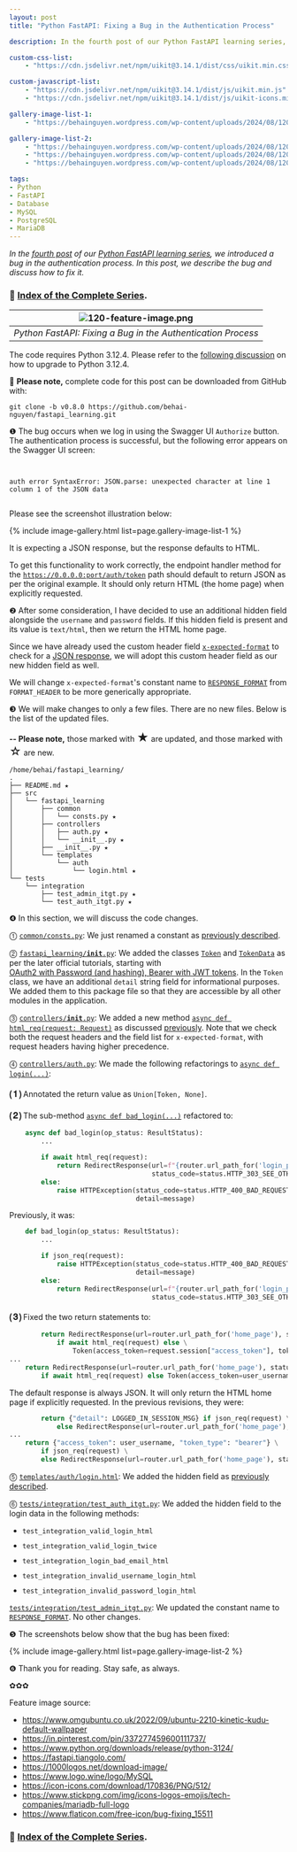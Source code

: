 ```yaml
---
layout: post
title: "Python FastAPI: Fixing a Bug in the Authentication Process"

description: In the fourth post of our Python FastAPI learning series, we introduced a bug in the authentication process. In this post, we describe the bug and discuss how to fix it. 

custom-css-list:
    - "https://cdn.jsdelivr.net/npm/uikit@3.14.1/dist/css/uikit.min.css"

custom-javascript-list:
    - "https://cdn.jsdelivr.net/npm/uikit@3.14.1/dist/js/uikit.min.js"
    - "https://cdn.jsdelivr.net/npm/uikit@3.14.1/dist/js/uikit-icons.min.js"

gallery-image-list-1:
    - "https://behainguyen.wordpress.com/wp-content/uploads/2024/08/120-01-the-bug.png"

gallery-image-list-2:
    - "https://behainguyen.wordpress.com/wp-content/uploads/2024/08/120-02-bug-fxed-a.png"
    - "https://behainguyen.wordpress.com/wp-content/uploads/2024/08/120-02-bug-fxed-b.png"
    - "https://behainguyen.wordpress.com/wp-content/uploads/2024/08/120-02-bug-fxed-c.png"	

tags:
- Python
- FastAPI
- Database
- MySQL
- PostgreSQL
- MariaDB
---
```


<em>
In the <a href="https://behainguyen.wordpress.com/2024/06/11/python-fastapi-complete-authentication-flow-with-oauth2-security/" title="Python FastAPI: Complete Authentication Flow with OAuth2 Security" target="_blank">fourth post</a> of our <a href="https://github.com/behai-nguyen/fastapi_learning" title="Index of the Python FastAPI Complete Series" target="_blank">Python FastAPI learning series</a>, we introduced a bug in the authentication process. In this post, we describe the bug and discuss how to fix it.
</em>

<h3>
🐍 <a href="https://github.com/behai-nguyen/fastapi_learning" title="Index of the Complete Series" target="_blank">Index of the Complete Series</a>.
</h3>

| ![120-feature-image.png](https://behainguyen.wordpress.com/wp-content/uploads/2024/08/120-feature-image.png) |
|:--:|
| *Python FastAPI: Fixing a Bug in the Authentication Process* |

The code requires Python 3.12.4. Please refer to the 
<a href="https://github.com/behai-nguyen/fastapi_learning#the-code-after-tag-v040-requires-python-3124" 
title="The Code After Tag v0.4.0 Requires Python 3.12.4" target="_blank">following 
discussion</a> on how to upgrade to Python 3.12.4.

🚀 <strong>Please note,</strong> complete code for this post
can be downloaded from GitHub with:

```
git clone -b v0.8.0 https://github.com/behai-nguyen/fastapi_learning.git
```

<a id="bug-description"></a>
❶ The bug occurs when we log in using the Swagger UI <code>Authorize</code> button. The authentication process is successful, but the following error appears on the Swagger UI screen:

<code>
<span class="danger-text">
auth error SyntaxError: JSON.parse: unexpected character at line 1 column 1 of the JSON data
</span>
</code>

Please see the screenshot illustration below:

{% include image-gallery.html list=page.gallery-image-list-1 %}
<br/>

It is expecting a JSON response, but the response defaults to HTML.

To get this functionality to work correctly, the endpoint handler method for the 
<code>https://0.0.0.0:port/auth/token</code> path should default to return JSON 
as per the original example. It should only return HTML (the home page) when 
explicitly requested.

<a id="the-bug-fix"></a>
❷ After some consideration, I have decided to use an additional hidden field alongside 
the <code>username</code> and <code>password</code> fields. If this hidden field is 
present and its value is <code>text/html</code>, then we return the HTML home page.

Since we have already used the custom header field 
<a href="https://github.com/behai-nguyen/fastapi_learning/blob/e419563bcdbf3ca0c384bf2ae2e5b4ad92b82451/src/fastapi_learning/common/consts.py#L5" 
title="The FORMAT_HEADER constant" target="_blank"><code>x-expected-format</code></a> 
to check for a 
<a href="https://github.com/behai-nguyen/fastapi_learning/blob/e419563bcdbf3ca0c384bf2ae2e5b4ad92b82451/src/fastapi_learning/controllers/__init__.py#L30-L35"
title="The json_req(request: Request) method" target="_blank">JSON response</a>, 
we will adopt this custom header field as our new hidden field as well.

<a id="the-bug-fix-const-named-change"></a>
We will change <code>x-expected-format</code>'s constant name to 
<a href="https://github.com/behai-nguyen/fastapi_learning/blob/3f365ae78290176fd703a3d739ac8a4e4d2688fd/src/fastapi_learning/common/consts.py#L5" 
title="Renamed to RESPONSE_FORMAT from FORMAT_HEADER" target="_blank"><code>RESPONSE_FORMAT</code></a> 
from <code>FORMAT_HEADER</code> to be more generically appropriate.

<a id="project-layout"></a>
❸ We will make changes to only a few files. There are no new files. Below is the list of the updated files.

<strong>-- Please note,</strong> those marked with <span style="font-size:1.5em;">★</span> 
are updated, and those marked with <span style="font-size:1.5em;">☆</span> are new.

```
/home/behai/fastapi_learning/
.
├── README.md ★
├── src
│   └── fastapi_learning
│       ├── common
│       │   └── consts.py ★
│       ├── controllers
│       │   ├── auth.py ★
│       │   └── __init__.py ★
│       ├── __init__.py ★
│       └── templates
│           └── auth
│               └── login.html ★
└── tests
    └── integration
        ├── test_admin_itgt.py ★
        └── test_auth_itgt.py ★
```

<a id="code-refactorings"></a>
❹ In this section, we will discuss the code changes.

⓵ <a href="https://github.com/behai-nguyen/fastapi_learning/blob/3f365ae78290176fd703a3d739ac8a4e4d2688fd/src/fastapi_learning/common/consts.py" 
title="The common/consts.py module" target="_blank"><code>common/consts.py</code></a>: 
We just renamed a constant as <a href="#the-bug-fix-const-named-change">previously described</a>.

⓶ <a href="https://github.com/behai-nguyen/fastapi_learning/blob/3f365ae78290176fd703a3d739ac8a4e4d2688fd/src/fastapi_learning/__init__.py" 
title="The fastapi_learning/__init__.py module" 
target="_blank"><code>fastapi_learning/__init__.py</code></a>: We added the classes 
<a href="https://github.com/behai-nguyen/fastapi_learning/blob/3f365ae78290176fd703a3d739ac8a4e4d2688fd/src/fastapi_learning/__init__.py#L23-L26" 
title="class Token" target="_blank"><code>Token</code></a>
and 
<a href="https://github.com/behai-nguyen/fastapi_learning/blob/3f365ae78290176fd703a3d739ac8a4e4d2688fd/src/fastapi_learning/__init__.py#L28-L30" 
title="class TokenData" target="_blank"><code>TokenData</code></a> 
as per the later official tutorials, starting with  
<a href="https://fastapi.tiangolo.com/tutorial/security/oauth2-jwt/" 
title="OAuth2 with Password (and hashing), Bearer with JWT tokens" 
target="_blank">OAuth2 with Password (and hashing), Bearer with JWT tokens</a>. 
In the <code>Token</code> class, we have an additional <code>detail</code> 
string field for informational purposes. We added them to this package file so 
that they are accessible by all other modules in the application.

⓷ <a href="https://github.com/behai-nguyen/fastapi_learning/blob/3f365ae78290176fd703a3d739ac8a4e4d2688fd/src/fastapi_learning/controllers/__init__.py" 
title="The controllers/__init__.py module" 
target="_blank"><code>controllers/__init__.py</code></a>: We added a new method 
<a href="https://github.com/behai-nguyen/fastapi_learning/blob/3f365ae78290176fd703a3d739ac8a4e4d2688fd/src/fastapi_learning/controllers/__init__.py#L37-L48" 
title="async def html_req(request: Request)" 
target="_blank"><code>async def html_req(request: Request)</code></a> as 
discussed <a href="#the-bug-fix">previously</a>. Note that we check both the 
request headers and the field list for <code>x-expected-format</code>, with request headers having higher precedence.

⓸ <a href="https://github.com/behai-nguyen/fastapi_learning/blob/3f365ae78290176fd703a3d739ac8a4e4d2688fd/src/fastapi_learning/controllers/auth.py" 
title="The controllers/auth.py module" 
target="_blank"><code>controllers/auth.py</code></a>: We made the following 
refactorings to 
<a href="https://github.com/behai-nguyen/fastapi_learning/blob/3f365ae78290176fd703a3d739ac8a4e4d2688fd/src/fastapi_learning/controllers/auth.py#L105-L175" 
title="The async def login(request: Request, form_data: Annotated[OAuth2PasswordRequestForm, Depends()]) method" 
target="_blank"><code>async def login(...)</code></a>: 

<span style="font-size:1.5em;font-weight:bold;">⑴</span> Annotated the return value as <code>Union[Token, None]</code>. 

<span style="font-size:1.5em;font-weight:bold;">⑵</span> The sub-method 
<a href="https://github.com/behai-nguyen/fastapi_learning/blob/3f365ae78290176fd703a3d739ac8a4e4d2688fd/src/fastapi_learning/controllers/auth.py#L143-L156" 
title="The async def bad_login(op_status: ResultStatus) sub-method" 
target="_blank"><code>async def bad_login(...)</code></a> refactored to:

```python
    async def bad_login(op_status: ResultStatus):
        ...

        if await html_req(request):
            return RedirectResponse(url=f"{router.url_path_for('login_page')}?state={op_status.code}", 
                                    status_code=status.HTTP_303_SEE_OTHER)        
        else:
            raise HTTPException(status_code=status.HTTP_400_BAD_REQUEST, 
                                detail=message)
```

Previously, it was:

```python
    def bad_login(op_status: ResultStatus):
        ...

        if json_req(request):
            raise HTTPException(status_code=status.HTTP_400_BAD_REQUEST, 
                                detail=message)
        else:
            return RedirectResponse(url=f"{router.url_path_for('login_page')}?state={op_status.code}", 
                                    status_code=status.HTTP_303_SEE_OTHER)
```

<span style="font-size:1.5em;font-weight:bold;">⑶</span> Fixed the two return statements to: 

```python
        return RedirectResponse(url=router.url_path_for('home_page'), status_code=status.HTTP_303_SEE_OTHER) \
            if await html_req(request) else \
                Token(access_token=request.session["access_token"], token_type="bearer", detail=LOGGED_IN_SESSION_MSG)
...				
    return RedirectResponse(url=router.url_path_for('home_page'), status_code=status.HTTP_303_SEE_OTHER) \
        if await html_req(request) else Token(access_token=user_username, token_type="bearer", detail="")
```

The default response is always JSON. It will only return the HTML home page if explicitly 
requested. In the previous revisions, they were:

```python
        return {"detail": LOGGED_IN_SESSION_MSG} if json_req(request) \
            else RedirectResponse(url=router.url_path_for('home_page'), status_code=status.HTTP_303_SEE_OTHER)
...
    return {"access_token": user_username, "token_type": "bearer"} \
        if json_req(request) \
        else RedirectResponse(url=router.url_path_for('home_page'), status_code=status.HTTP_303_SEE_OTHER)
```

⓹ <a href="https://github.com/behai-nguyen/fastapi_learning/blob/3f365ae78290176fd703a3d739ac8a4e4d2688fd/src/fastapi_learning/templates/auth/login.html#L29" 
title="templates/auth/login.html page" 
target="_blank"><code>templates/auth/login.html</code></a>: 
We added the hidden field as <a href="#the-bug-fix">previously described</a>.

⓺ <a href="https://github.com/behai-nguyen/fastapi_learning/blob/3f365ae78290176fd703a3d739ac8a4e4d2688fd/tests/integration/test_auth_itgt.py" 
title="The tests/integration/test_auth_itgt.py module" 
target="_blank"><code>tests/integration/test_auth_itgt.py</code></a></a>: We 
added the hidden field to the login data in the following methods:

<ul>
<li style="margin-top:10px;">
<code>test_integration_valid_login_html</code>
</li>
<li style="margin-top:10px;">
<code>test_integration_valid_login_twice</code>
</li>
<li style="margin-top:10px;">
<code>test_integration_login_bad_email_html</code>
</li>
<li style="margin-top:10px;">
<code>test_integration_invalid_username_login_html</code>
</li>
<li style="margin-top:10px;">
<code>test_integration_invalid_password_login_html</code>
</li>
</ul>

<a href="https://github.com/behai-nguyen/fastapi_learning/blob/3f365ae78290176fd703a3d739ac8a4e4d2688fd/tests/integration/test_admin_itgt.py" 
title="The tests/integration/test_admin_itgt.py" 
target="_blank"><code>tests/integration/test_admin_itgt.py</code></a></a>: 
We updated the constant name to 
<a href="#the-bug-fix-const-named-change"><code>RESPONSE_FORMAT</code></a>. No other changes.

<a id="the-bug-fixed"></a>
❺ The screenshots below show that the bug has been fixed:

{% include image-gallery.html list=page.gallery-image-list-2 %}
<br/>

<a id="concluding-remarks"></a>
❻ Thank you for reading. Stay safe, as always.

✿✿✿

Feature image source:

<ul>
<li>
<a href="https://www.omgubuntu.co.uk/2022/09/ubuntu-2210-kinetic-kudu-default-wallpaper" target="_blank">https://www.omgubuntu.co.uk/2022/09/ubuntu-2210-kinetic-kudu-default-wallpaper</a>
</li>
<li>
<a href="https://in.pinterest.com/pin/337277459600111737/" target="_blank">https://in.pinterest.com/pin/337277459600111737/</a>
</li>
<li>
<a href="https://www.python.org/downloads/release/python-3124/" target="_blank">https://www.python.org/downloads/release/python-3124/</a>
</li>
<li>
<a href="https://fastapi.tiangolo.com/" target="_blank">https://fastapi.tiangolo.com/</a>
</li>
<li>
<a href="https://1000logos.net/download-image/" target="_blank">https://1000logos.net/download-image/</a>
</li>
<li>
<a href="https://www.logo.wine/logo/MySQL" target="_blank">https://www.logo.wine/logo/MySQL</a>
</li>
<li>
<a href="https://icon-icons.com/download/170836/PNG/512/" target="_blank">https://icon-icons.com/download/170836/PNG/512/</a>
</li>
<li>
<a href="https://www.stickpng.com/img/icons-logos-emojis/tech-companies/mariadb-full-logo" target="_blank">https://www.stickpng.com/img/icons-logos-emojis/tech-companies/mariadb-full-logo</a>
</li>
<li>
<a href="https://www.flaticon.com/free-icon/bug-fixing_15511" target="_blank">https://www.flaticon.com/free-icon/bug-fixing_15511</a>
</li>
</ul>

<h3>
🐍 <a href="https://github.com/behai-nguyen/fastapi_learning" title="Index of the Complete Series" target="_blank">Index of the Complete Series</a>.
</h3>
